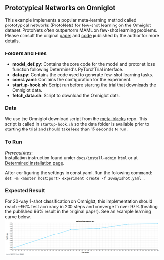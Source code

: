 ## Prototypical Networks on Omniglot
This example implements a popular meta-learning method called prototypical networks (ProtoNets) for few-shot learning on the Omniglot dataset.  ProtoNets often outperform MAML on few-shot learning problems.
Please consult the original [paper](http://papers.nips.cc/paper/6996-prototypical-networks-for-few-shot-learning.pdf) and [code](https://github.com/jakesnell/prototypical-networks) published by the author for more details.

### Folders and Files
* **model_def.py**: Contains the core code for the model and protonet loss function following Determined's PyTorchTrial interface.
* **data.py**: Contains the code used to generate few-shot learning tasks.
* **const.yaml**: Contains the configuration for the experiment. 
* **startup-hook.sh**: Script run before starting the trial that downloads the Omniglot data.
* **fetch_data.sh**: Script to download the Omniglot data.

### Data
We use the Omniglot download script from the [meta-blocks](https://github.com/alshedivat/meta-blocks/blob/master/benchmarks/omniglot/fetch_data.sh) repo.  This script is called in `startup-hook.sh` so the data folder is available prior to starting the trial and should take less than 15 seconds to run.

### To Run
   *Prerequisites*:  
      Installation instruction found under `docs/install-admin.html` or at [Determined installation page](https://docs.determined.ai/latest/index.html).

   After configuring the settings in const.yaml. Run the following command:
     `det -m <master host:port> experiment create -f 20way1shot.yaml . `

### Expected Result
For 20-way 1-shot classification on Omniglot, this implementation should reach ~96% test accuracy  in 200 steps and converge to over 97% (beating the published 96% result in the original paper).  See an example learning curve below.
![](omniglot_20w1s.png)
